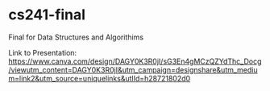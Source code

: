 # cs241-final
Final for Data Structures and Algorithims 

Link to Presentation: https://www.canva.com/design/DAGY0K3R0jI/sG3En4gMCzQZYdThc_Docg/viewutm_content=DAGY0K3R0jI&utm_campaign=designshare&utm_medium=link2&utm_source=uniquelinks&utlId=h28721802d0
